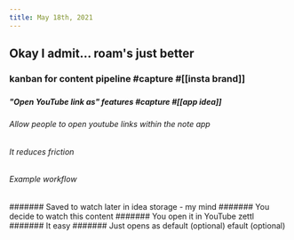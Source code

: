 ```yaml
---
title: May 18th, 2021
---
```

## Okay I admit... roam's just better
### kanban for content pipeline #capture #[[insta brand]]
###
##### "Open YouTube link as" features #capture #[[app idea]]
###### Allow people to open youtube links within the note app
###### It reduces friction
###### Example workflow
####### Saved to watch later in idea storage - my mind
####### You decide to watch this content
####### You open it in YouTube zettl
####### It easy
####### Just opens as default (optional)
efault (optional)
